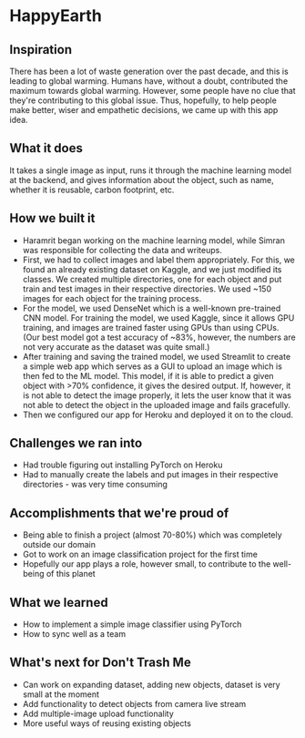 # HappyEarth

## Inspiration
There has been a lot of waste generation over the past decade, and this is leading to global warming. Humans have, without a doubt, contributed the maximum towards global warming. However, some people have no clue that they're contributing to this global issue. Thus, hopefully, to help people make better, wiser and empathetic decisions, we came up with this app idea.

## What it does
It takes a single image as input, runs it through the machine learning model at the backend, and gives information about the object, such as name, whether it is reusable, carbon footprint, etc.

## How we built it
- Haramrit began working on the machine learning model, while Simran was responsible for collecting the data and writeups. 
- First, we had to collect images and label them appropriately. For this, we found an already existing dataset on Kaggle, and we just modified its classes. We created multiple directories, one for each object and put train and test images in their respective directories. We used ~150 images for each object for the training process.
- For the model, we used DenseNet which is a well-known pre-trained CNN model. For training the model, we used Kaggle, since it allows GPU training, and images are trained faster using GPUs than using CPUs. (Our best model got a test accuracy of ~83%, however, the numbers are not very accurate as the dataset was quite small.)
- After training and saving the trained model, we used Streamlit to create a simple web app which serves as a GUI to upload an image which is then fed to the ML model. This model, if it is able to predict a given object with >70% confidence, it gives the desired output. If, however, it is not able to detect the image properly, it lets the user know that it was not able to detect the object in the uploaded image and fails gracefully.
- Then we configured our app for Heroku and deployed it on to the cloud.

## Challenges we ran into
- Had trouble figuring out installing PyTorch on Heroku
- Had to manually create the labels and put images in their respective directories - was very time consuming

## Accomplishments that we're proud of
- Being able to finish a project (almost 70-80%) which was completely outside our domain
- Got to work on an image classification project for the first time
- Hopefully our app plays a role, however small, to contribute to the well-being of this planet

## What we learned
- How to implement a simple image classifier using PyTorch
- How to sync well as a team

## What's next for Don't Trash Me
- Can work on expanding dataset, adding new objects, dataset is very small at the moment
- Add functionality to detect objects from camera live stream
- Add multiple-image upload functionality
- More useful ways of reusing existing objects

